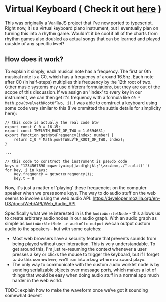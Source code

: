 # Virtual Keyboard ( Check it out [here](https://tejas-h5.github.io/Javascript-Keyboard/keyboard.html) )

This was originally a VanillaJS project that I've now ported to typescript. 
Right now, it is a virtual keyboard piano instrument, but I eventually plan on turning this into a rhythm game.
Wouldn't it be cool if all of the charts from rhythm games also doubled as actual songs that can be learned and played outside of
any specific level?

## How does it work?

To explain it simply, each musical note has a frequency. The first or 0th musical note is a C0, which has a frequency of around 16.5hz. 
Each note after C0 (in half-steps) multiplies this frequency by the 12th root of two. 
Other music systems may use different formulations, but they are out of the scope of this discussion.
If we assign an 'index' to every key in our instrument, we can then get it's frequency with a formula like `C0 * Math.pow(twelvethRootOfTwo, i)`.
I was able to construct a keyboard using some code very similar to this (I've ommitted the subtle details for simplicity here):

```
// this code is actually the real code btw
export const C_0 = 16.35;
export const TWELVTH_ROOT_OF_TWO = 1.0594631;
export function getNoteFrequency(index: number) {
    return C_0 * Math.pow(TWELVTH_ROOT_OF_TWO, index);
}

...

// this code to construct the instrument is pseudo code
keys = "1234567890-=qwertyuiop[]asdfghjkl;'\zxcvbnm,./".split('')
for key, i in keys:
    key.frequency = getNoteFrequency(i);
    key.t = 0

```

Now, it's just a matter of 'playing' these frequencies on the computer speaker when we press some keys.
The way to do audio stuff on the web seems to involve using the web audio API: https://developer.mozilla.org/en-US/docs/Web/API/Web_Audio_API

Specifically what we're interested in is the `AudioWorkletNode` - this allows us to create arbitrary audio nodes in our 
audio graph. With an audio graph as simple as `AudioWorkletNode -> audioCtx output` we can output custom audio to the speakers -
but with some catches:

- Most web browsers have a security feature that prevents sounds from being played without user interaction. 
This is very understandable. To get around this, I'm just re-resuming the context whenever a user presses a key or clicks the mouse to trigger the 
keyboard, but if I forget to do this somewhere, we'll run into a bug where no sound plays.
- The only way to communicate with the custom audio worklet node is by sending serializable objects over message ports, which makes a lot of
things that would be easy when doing audio stuff in a normal app much harder in the web world.

TODO: explain how to make the waveform once we've got it sounding somewhat decent
